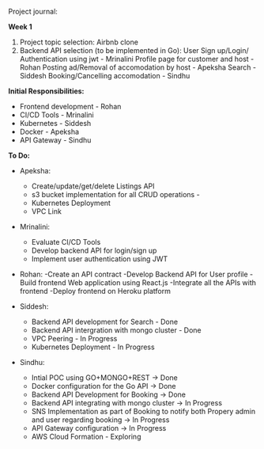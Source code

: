 Project journal:

**Week 1**

1. Project topic selection: Airbnb clone
2. Backend API selection (to be implemented in Go):
	User Sign up/Login/ Authentication using jwt - Mrinalini
	Profile page for customer and host - Rohan
	Posting ad/Removal of accomodation by host - Apeksha
	Search - Siddesh
	Booking/Cancelling accomodation - Sindhu


**Initial Responsibilities:**

- Frontend development - Rohan
- CI/CD Tools - Mrinalini
- Kubernetes - Siddesh
- Docker - Apeksha
- API Gateway - Sindhu

**To Do:**

- Apeksha:
	- Create/update/get/delete Listings API
	- s3 bucket implementation for all CRUD operations -
	- Kubernetes Deployment 
	- VPC Link	

- Mrinalini:
	- Evaluate CI/CD Tools 
	- Develop backend API for login/sign up
	- Implement user authentication using JWT 

- Rohan:
	-Create an API contract
        -Develop Backend API for User profile
	-Build frontend Web application using React.js
	-Integrate all the APIs with frontend 
	-Deploy frontend on Heroku platform
- Siddesh:
	- Backend API development for Search - Done
	- Backend API intergration with mongo cluster - Done
	- VPC Peering - In Progress
	- Kubernetes Deployment - In Progress

- Sindhu:
	- Intial POC using GO+MONGO+REST -> Done
	- Docker configuration for the Go API -> Done
	- Backend API Development for Booking -> Done
	- Backend API integrating with mongo cluster -> In Progress
	- SNS Implementation as part of Booking to notify both Propery admin and user regarding booking -> In Progress
	- API Gateway configuration -> In Progress
	- AWS Cloud Formation - Exploring

